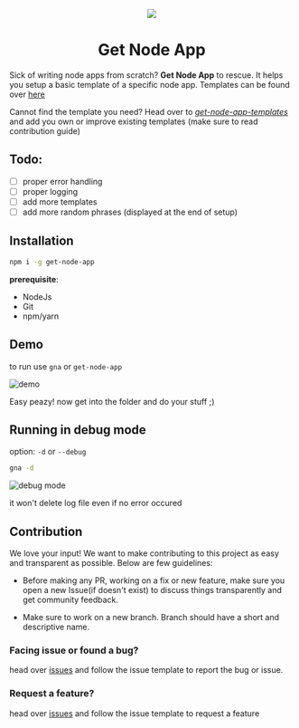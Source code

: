 <p align="center">
  <img src="https://github.com/DarthCucumber/get-node-app/blob/master/static/get-node-app.svg"/>
  <h1 align="center">Get Node App</h1>
</p>

Sick of writing node apps from scratch? **Get Node App** to rescue. It helps you setup a basic template of a specific node app. Templates can be found over [here](https://github.com/DarthCucumber/get-node-app-templates/)

Cannot find the template you need? Head over to [*get-node-app-templates*](https://github.com/DarthCucumber/get-node-app-templates/) and add you own or improve existing templates (make sure to read contribution guide)

## Todo:

- [ ] proper error handling
- [ ] proper logging 
- [ ] add more templates
- [ ] add more random phrases (displayed at the end of setup)

## Installation

```bash
npm i -g get-node-app
```

**prerequisite**: 

- NodeJs 
- Git
- npm/yarn

## Demo

to run use `gna` or `get-node-app`

![demo](https://i.imgur.com/6sIACZn.gif)

Easy peazy! now get into the folder and do your stuff ;)

## Running in debug mode

option: `-d` or `--debug`

```bash
gna -d
```

![debug mode](https://i.imgur.com/RyakuSl.gif)

it won't delete log file even if no error occured

## Contribution

We love your input! We want to make contributing to this project as easy and transparent as possible. Below are few guidelines:

- Before making any PR, working on a fix or new feature, make sure you open a new Issue(if doesn't exist) to discuss things transparently and get community feedback.

- Make sure to work on a new branch. Branch should have a short and descriptive name.

### Facing issue or found a bug?

head over [issues](https://github.com/DarthCucumber/get-node-app/issues/new?assignees=&labels=bug&template=bug_report.md&title=) and follow the issue template to report the bug or issue.

### Request a feature?

head over [issues](https://github.com/DarthCucumber/get-node-app/issues/new?assignees=&labels=help+wanted%2C+question&template=feature_request.md&title=) and follow the issue template to request a feature
